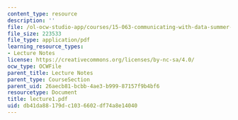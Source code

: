 ```yaml
---
content_type: resource
description: ''
file: /ol-ocw-studio-app/courses/15-063-communicating-with-data-summer-2003/db41da88179dc1036602df74a8e14040_lecture1.pdf
file_size: 223533
file_type: application/pdf
learning_resource_types:
- Lecture Notes
license: https://creativecommons.org/licenses/by-nc-sa/4.0/
ocw_type: OCWFile
parent_title: Lecture Notes
parent_type: CourseSection
parent_uid: 26aecb81-bcbb-4ae3-b999-87157f9b4bf6
resourcetype: Document
title: lecture1.pdf
uid: db41da88-179d-c103-6602-df74a8e14040
---
```

